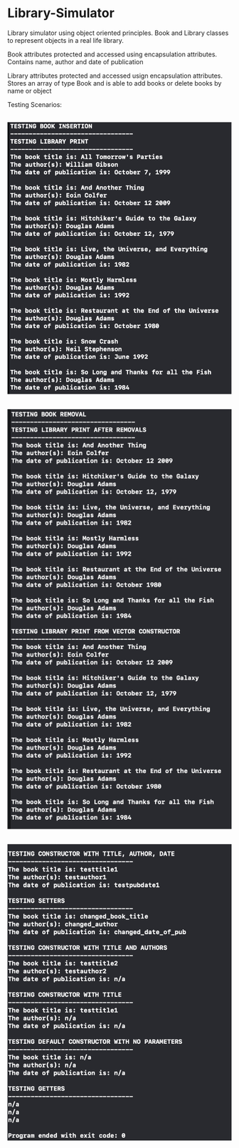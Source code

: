 # Library-Simulator

Library simulator using object oriented principles. Book and Library classes to represent objects in a real life library. 

Book attributes protected and accessed using encapsulation attributes. Contains name, author and date of publication 


Library attributes protected and accessed usign encapsulation attributes. Stores an array of type Book and is able to add books or delete books by name or object 

Testing Scenarios:
<br><br>

<img src = "images/img1.png"> <br><br>

<img src = "images/img2.png"> <br><br>

<img src = "images/img3.png"> <br><br>

